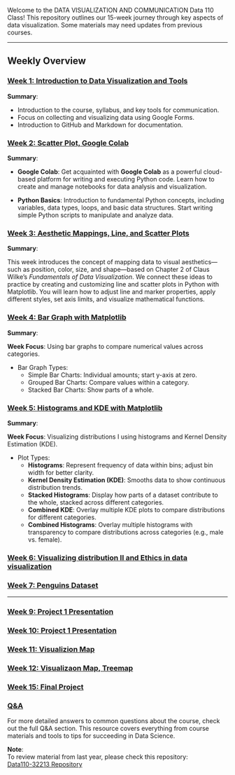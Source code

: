 Welcome to the DATA VISUALIZATION AND COMMUNICATION  Data 110 Class!
This repository outlines our 15-week journey through key aspects of data visualization. Some materials may need updates from previous courses.

---

## Weekly Overview


 ### [Week 1: Introduction to Data Visualization and Tools](Week1.md)
 **Summary**:
- Introduction to the course, syllabus, and key tools for communication.
- Focus on collecting and visualizing data using Google Forms.
- Introduction to GitHub and Markdown for documentation.

### [Week 2: Scatter Plot, Google Colab](Week2.md)
**Summary**: 
- **Google Colab**: Get acquainted with **Google Colab** as a powerful cloud-based platform for writing and executing Python code. Learn how to create and manage notebooks for data analysis and visualization.

- **Python Basics**: Introduction to fundamental Python concepts, including variables, data types, loops, and basic data structures. Start writing simple Python scripts to manipulate and analyze data.


### [Week 3: Aesthetic Mappings, Line, and Scatter Plots](week3.md)
**Summary**:

This week introduces the concept of mapping data to visual aesthetics—such as position, color, size, and shape—based on Chapter 2 of Claus Wilke’s *Fundamentals of Data Visualization*. We connect these ideas to practice by creating and customizing line and scatter plots in Python with Matplotlib. You will learn how to adjust line and marker properties, apply different styles, set axis limits, and visualize mathematical functions.



### [Week 4: Bar Graph with Matplotlib](week4.md)

**Summary**:

**Week Focus**: Using bar graphs to compare numerical values across categories.
- Bar Graph Types:
  -  Simple Bar Charts: Individual amounts; start y-axis at zero.
  -   Grouped Bar Charts: Compare values within a category.
  -   Stacked Bar Charts: Show parts of a whole.



### [Week 5: Histograms and KDE with Matplotlib](Week5.md)

**Summary**:

**Week Focus**: Visualizing distributions I using histograms and Kernel Density Estimation (KDE).
- Plot Types:
  - **Histograms**: Represent frequency of data within bins; adjust bin width for better clarity.
  - **Kernel Density Estimation (KDE)**: Smooths data to show continuous distribution trends.
  - **Stacked Histograms**: Display how parts of a dataset contribute to the whole, stacked across different categories.
  - **Combined KDE**: Overlay multiple KDE plots to compare distributions for different categories.
  - **Combined Histograms**: Overlay multiple histograms with transparency to compare distributions across categories (e.g., male vs. female).
 

### [Week 6: Visualizing distribution II and Ethics in data visualization](week6.md)



### [Week 7: Penguins Dataset](Week7.md)
-----------


### [Week 9: Project 1 Presentation](Week9.md)

### [Week 10: Project 1 Presentation](Week10.md)


### [Week 11: Visualizion Map](Week11.md)


### [Week 12: Visualizaon Map, Treemap](Week12.md)


### [Week 15: Final Project](Final_Project.md)

### [Q&A](Q&A.md)

For more detailed answers to common questions about the course, check out the full Q&A section. This resource covers everything from course materials and tools to tips for succeeding in Data Science.






**Note**:  
To review material from last year, please check this repository:  
[Data110-32213 Repository](https://github.com/Reben80/Data110-32213)


